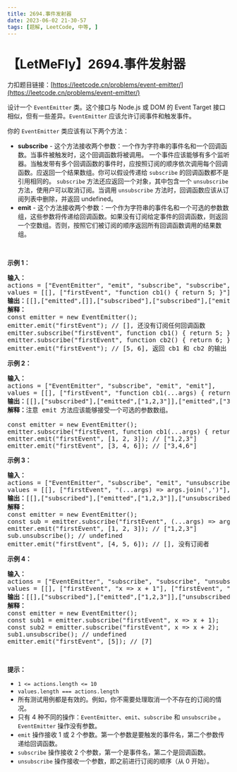 ```yaml
---
title: 2694.事件发射器
date: 2023-06-02 21-30-57
tags: [题解, LeetCode, 中等, ]
---
```


# 【LetMeFly】2694.事件发射器

力扣题目链接：[https://leetcode.cn/problems/event-emitter/](https://leetcode.cn/problems/event-emitter/)

<p>设计一个 <code>EventEmitter</code> 类。这个接口与 Node.js 或 DOM 的 Event Target 接口相似，但有一些差异。<code>EventEmitter</code> 应该允许订阅事件和触发事件。</p>

<p>你的 <code>EventEmitter</code> 类应该有以下两个方法：</p>

<ul>
	<li><strong>subscribe</strong> - 这个方法接收两个参数：一个作为字符串的事件名和一个回调函数。当事件被触发时，这个回调函数将被调用。 一个事件应该能够有多个监听器。当触发带有多个回调函数的事件时，应按照订阅的顺序依次调用每个回调函数。应返回一个结果数组。你可以假设传递给 <code>subscribe</code> 的回调函数都不是引用相同的。 <code>subscribe</code> 方法还应返回一个对象，其中包含一个 <code>unsubscribe</code> 方法，使用户可以取消订阅。当调用 <code>unsubscribe</code> 方法时，回调函数应该从订阅列表中删除，并返回 undefined。</li>
	<li><strong>emit</strong> - 这个方法接收两个参数：一个作为字符串的事件名和一个可选的参数数组，这些参数将传递给回调函数。如果没有订阅给定事件的回调函数，则返回一个空数组。否则，按照它们被订阅的顺序返回所有回调函数调用的结果数组。</li>
</ul>

<p>&nbsp;</p>

<p><strong>示例 1：</strong></p>

<pre>
<b>输入：
</b>actions = ["EventEmitter", "emit", "subscribe", "subscribe", "emit"], 
values = [[], ["firstEvent", "function cb1() { return 5; }"],  ["firstEvent", "function cb1() { return 5; }"], ["firstEvent"]]
<b>输出：</b>[[],["emitted",[]],["subscribed"],["subscribed"],["emitted",[5,6]]]
<b>解释：</b>
const emitter = new EventEmitter();
emitter.emit("firstEvent"); // [], 还没有订阅任何回调函数
emitter.subscribe("firstEvent", function cb1() { return 5; });
emitter.subscribe("firstEvent", function cb2() { return 6; });
emitter.emit("firstEvent"); // [5, 6], 返回 cb1 和 cb2 的输出
</pre>

<p><strong>示例 2：</strong></p>

<pre>
<b>输入：
</b>actions = ["EventEmitter", "subscribe", "emit", "emit"], 
values = [[], ["firstEvent", "function cb1(...args) { return args.join(','); }"], ["firstEvent", [1,2,3]], ["firstEvent", [3,4,6]]]
<b>输出：</b>[[],["subscribed"],["emitted",["1,2,3"]],["emitted",["3,4,6"]]]
<strong>解释：</strong>注意 emit 方法应该能够接受一个可选的参数数组。

const emitter = new EventEmitter();
emitter.subscribe("firstEvent, function cb1(...args) { return args.join(','); });
emitter.emit("firstEvent", [1, 2, 3]); // ["1,2,3"]
emitter.emit("firstEvent", [3, 4, 6]); // ["3,4,6"]
</pre>

<p><strong>示例 3：</strong></p>

<pre>
<b>输入：
</b>actions = ["EventEmitter", "subscribe", "emit", "unsubscribe", "emit"], 
values = [[], ["firstEvent", "(...args) =&gt; args.join(',')"], ["firstEvent", [1,2,3]], [0], ["firstEvent", [4,5,6]]]
<b>输出：</b>[[],["subscribed"],["emitted",["1,2,3"]],["unsubscribed",0],["emitted",[]]]
<b>解释：</b>
const emitter = new EventEmitter();
const sub = emitter.subscribe("firstEvent", (...args) =&gt; args.join(','));
emitter.emit("firstEvent", [1, 2, 3]); // ["1,2,3"]
sub.unsubscribe(); // undefined
emitter.emit("firstEvent", [4, 5, 6]); // [], 没有订阅者
</pre>

<p><strong>示例 4：</strong></p>

<pre>
<b>输入：
</b>actions = ["EventEmitter", "subscribe", "subscribe", "unsubscribe", "emit"], 
values = [[], ["firstEvent", "x =&gt; x + 1"], ["firstEvent", "x =&gt; x + 2"], [0], ["firstEvent", [5]]]
<b>输出：</b>[[],["subscribed"],["emitted",["1,2,3"]],["unsubscribed",0],["emitted",[7]]]
<b>解释：</b>
const emitter = new EventEmitter();
const sub1 = emitter.subscribe("firstEvent", x =&gt; x + 1);
const sub2 = emitter.subscribe("firstEvent", x =&gt; x + 2);
sub1.unsubscribe(); // undefined
emitter.emit("firstEvent", [5]); // [7]</pre>

<p>&nbsp;</p>

<p><strong>提示：</strong></p>

<ul>
	<li><code>1 &lt;= actions.length &lt;= 10</code></li>
	<li><code>values.length === actions.length</code></li>
	<li>所有测试用例都是有效的。例如，你不需要处理取消一个不存在的订阅的情况。</li>
	<li>只有 4 种不同的操作：<code>EventEmitter</code>、<code>emit</code>、<code>subscribe</code> 和 <code>unsubscribe</code>&nbsp;。 <code>EventEmitter</code> 操作没有参数。</li>
	<li><code>emit</code> 操作接收 1 或 2 个参数。第一个参数是要触发的事件名，第二个参数传递给回调函数。</li>
	<li><code>subscribe</code> 操作接收 2 个参数，第一个是事件名，第二个是回调函数。</li>
	<li><code>unsubscribe</code> 操作接收一个参数，即之前进行订阅的顺序（从 0 开始）。</li>
</ul>


    